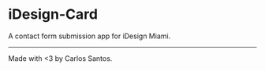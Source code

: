 # iDesign-Card
A contact form submission app for iDesign Miami. 

---
Made with <3 by Carlos Santos.
